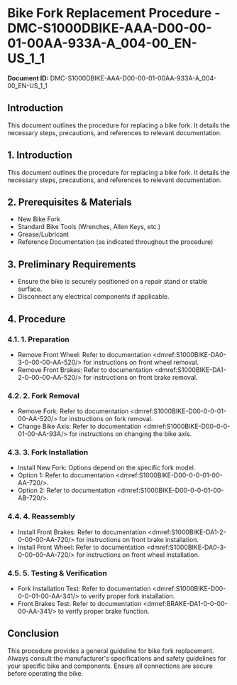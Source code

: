 # Bike Fork Replacement Procedure - DMC-S1000DBIKE-AAA-D00-00-01-00AA-933A-A_004-00_EN-US_1_1

**Document ID:** DMC-S1000DBIKE-AAA-D00-00-01-00AA-933A-A_004-00_EN-US_1_1

## Introduction

This document outlines the procedure for replacing a bike fork. It details the necessary steps, precautions, and references to relevant documentation.

## 1. Introduction

This document outlines the procedure for replacing a bike fork. It details the necessary steps, precautions, and references to relevant documentation.

## 2. Prerequisites & Materials

*   New Bike Fork
*   Standard Bike Tools (Wrenches, Allen Keys, etc.)
*   Grease/Lubricant
*   Reference Documentation (as indicated throughout the procedure)

## 3. Preliminary Requirements

*   Ensure the bike is securely positioned on a repair stand or stable surface.
*   Disconnect any electrical components if applicable.

## 4. Procedure

### 4.1. 1. Preparation

*   Remove Front Wheel: Refer to documentation &lt;dmref:S1000BIKE-DA0-3-0-00-00-AA-520/&gt; for instructions on front wheel removal.
*   Remove Front Brakes: Refer to documentation &lt;dmref:S1000BIKE-DA1-2-0-00-00-AA-520/&gt; for instructions on front brake removal.

### 4.2. 2. Fork Removal

*   Remove Fork: Refer to documentation &lt;dmref:S1000BIKE-D00-0-0-01-00-AA-520/&gt; for instructions on fork removal.
*   Change Bike Axis: Refer to documentation &lt;dmref:S1000BIKE-D00-0-0-01-00-AA-93A/&gt; for instructions on changing the bike axis.

### 4.3. 3. Fork Installation

*   Install New Fork: Options depend on the specific fork model.
*   Option 1: Refer to documentation &lt;dmref:S1000BIKE-D00-0-0-01-00-AA-720/&gt;.
*   Option 2: Refer to documentation &lt;dmref:S1000BIKE-D00-0-0-01-00-AB-720/&gt;.

### 4.4. 4. Reassembly

*   Install Front Brakes: Refer to documentation &lt;dmref:S1000BIKE-DA1-2-0-00-00-AA-720/&gt; for instructions on front brake installation.
*   Install Front Wheel: Refer to documentation &lt;dmref:S1000BIKE-DA0-3-0-00-00-AA-720/&gt; for instructions on front wheel installation.

### 4.5. 5. Testing & Verification

*   Fork Installation Test: Refer to documentation &lt;dmref:S1000BIKE-D00-0-0-01-00-AA-341/&gt; to verify proper fork installation.
*   Front Brakes Test: Refer to documentation &lt;dmref:BRAKE-DA1-0-0-00-00-AA-341/&gt; to verify proper brake function.

## Conclusion

This procedure provides a general guideline for bike fork replacement. Always consult the manufacturer's specifications and safety guidelines for your specific bike and components. Ensure all connections are secure before operating the bike.